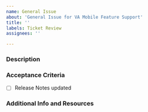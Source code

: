 ```yaml
---
name: General Issue
about: 'General Issue for VA Mobile Feature Support'
title: ''
labels: Ticket Review
assignees: ''

---
```


### Description
<!--What is this ticket trying to accomplish? Be specific about where the scope starts and ends. What business objective are we trying to meet? Specify what should or shouldn't change for the end user.-->

### Acceptance Criteria
<!--List the things that will help you answer the question: "How do I know when I'm done with this ticket?"-->
- [ ] Release Notes updated

### Additional Info and Resources
<!--A place for any other relevant items. This can include research questions for SPIKEs, assumptions, links to Figma files, etc.-->
